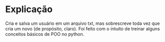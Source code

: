 # Explicação

Cria e salva um usuário em um arquivo txt, mas sobrescreve toda vez que cria um novo (de propósito, claro). 
Foi feito com o intuito de treinar alguns conceitos básicos de POO no python.
